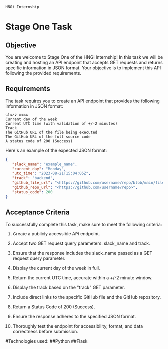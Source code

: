 `HNGi Internship`

# Stage One Task

## Objective

You are welcome to Stage One of the HNGi Internship! In this task we will be  creating and hosting an API endpoint that accepts GET requests and returns specific information in JSON format. Your objective is to implement this API following the provided requirements.

## Requirements

The task requires you to create an API endpoint that provides the following information in JSON format:

``` text
Slack name
Current day of the week
Current UTC time (with validation of +/-2 minutes)
Track
The GitHub URL of the file being executed
The GitHub URL of the full source code
A status code of 200 (Success)
```

Here's an example of the expected JSON format:

``` json
{
   "slack_name": "example_name",
   "current_day": "Monday",
   "utc_time": "2023-08-21T15:04:05Z",
   "track": "backend",
   "github_file_url": "<https://github.com/username/repo/blob/main/file_name.ext>",
   "github_repo_url": "<https://github.com/username/repo>",
   "status_code": 200
}
```

## Acceptance Criteria

To successfully complete this task, make sure to meet the following criteria:

1. Create a publicly accessible API endpoint.
2. Accept two GET request query parameters: slack_name and track.
3. Ensure that the response includes the slack_name passed as a GET request query parameter.
4. Display the current day of the week in full.
5. Return the current UTC time, accurate within a +/-2 minute window.
6. Display the track based on the "track" GET parameter.

7. Include direct links to the specific GitHub file and the GitHub repository.
8. Return a Status Code of 200 (Success).
9. Ensure the response adheres to the specified JSON format.
10. Thoroughly test the endpoint for accessibility, format, and data correctness before submission.

#Technologies used:
##Python
##Flask

